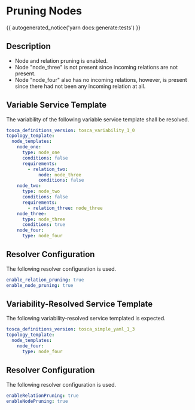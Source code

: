 # Pruning Nodes

{{ autogenerated_notice('yarn docs:generate:tests') }}

## Description

- Node and relation pruning is enabled.
- Node "node_three" is not present since incoming relations are not present. 
- Node "node_four" also has no incoming relations, however, is present since there had not been any incoming relation at all.


## Variable Service Template

The variability of the following variable service template shall be resolved.

```yaml linenums="1"
tosca_definitions_version: tosca_variability_1_0
topology_template:
  node_templates:
    node_one:
      type: node_one
      conditions: false
      requirements:
        - relation_two:
            node: node_three
            conditions: false
    node_two:
      type: node_two
      conditions: false
      requirements:
        - relation_three: node_three
    node_three:
      type: node_three
      conditions: true
    node_four:
      type: node_four
```



## Resolver Configuration

The following resolver configuration is used.

```yaml linenums="1"
enable_relation_pruning: true
enable_node_pruning: true

```

## Variability-Resolved Service Template

The following variability-resolved service templated is expected.

```yaml linenums="1"
tosca_definitions_version: tosca_simple_yaml_1_3
topology_template:
  node_templates:
    node_four:
      type: node_four
```


## Resolver Configuration

The following resolver configuration is used.

```yaml linenums="1"
enableRelationPruning: true
enableNodePruning: true
```
